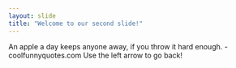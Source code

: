 ```yaml
---
layout: slide
title: "Welcome to our second slide!"
---
```

An apple a day keeps anyone away, if you throw it hard enough. - coolfunnyquotes.com 
Use the left arrow to go back!
